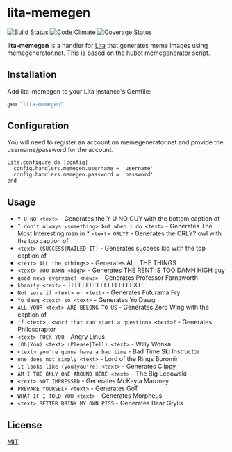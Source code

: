 # lita-memegen

[![Build Status](https://travis-ci.org/webdestroya/lita-memegen.png)](https://travis-ci.org/webdestroya/lita-memegen)
[![Code Climate](https://codeclimate.com/github/webdestroya/lita-memegen.png)](https://codeclimate.com/github/webdestroya/lita-memegen)
[![Coverage Status](https://coveralls.io/repos/webdestroya/lita-memegen/badge.png)](https://coveralls.io/r/webdestroya/lita-memegen)

**lita-memegen** is a handler for [Lita](https://github.com/jimmycuadra/lita) that generates meme images using memegenerator.net. This is based on the hubot memegenerator script.

## Installation

Add lita-memegen to your Lita instance's Gemfile:

``` ruby
gem "lita-memegen"
```

## Configuration

You will need to register an account on memegenerator.net and provide the username/password for the account.

```
Lita.configure do |config|
  config.handlers.memegen.username = 'username'
  config.handlers.memegen.password = 'password'
end
```

## Usage

* `Y U NO <text>` - Generates the Y U NO GUY with the bottom caption of <text>
* `I don't always <something> but when i do <text>` - Generates The Most Interesting man in * `<text> ORLY?` - Generates the ORLY? owl with the top caption of <text>
* `<text> (SUCCESS|NAILED IT)` - Generates success kid with the top caption of <text>
* `<text> ALL the <things>` - Generates ALL THE THINGS
* `<text> TOO DAMN <high>` - Generates THE RENT IS TOO DAMN HIGH guy
* `good news everyone! <news>` - Generates Professor Farnsworth
* `khanify <text>` - TEEEEEEEEEEEEEEEEEXT!
* `Not sure if <text> or <text>` - Generates Futurama Fry
* `Yo dawg <text> so <text>` - Generates Yo Dawg
* `ALL YOUR <text> ARE BELONG TO US` - Generates Zero Wing with the caption of <text>
* `if <text>, <word that can start a question> <text>?` - Generates Philosoraptor
* `<text> FUCK YOU` - Angry Linus
* `(Oh|You) <text> (Please|Tell) <text>` - Willy Wonka
* `<text> you're gonna have a bad time` - Bad Time Ski Instructor
* `one does not simply <text>` - Lord of the Rings Boromir
* `it looks like (you|you're) <text>` - Generates Clippy
* `AM I THE ONLY ONE AROUND HERE <text>` - The Big Lebowski
* `<text> NOT IMPRESSED` - Generates McKayla Maroney
* `PREPARE YOURSELF <text>` - Generates GoT
* `WHAT IF I TOLD YOU <text>` - Generates Morpheus
* `<text> BETTER DRINK MY OWN PISS` - Generates Bear Grylls

## License

[MIT](http://opensource.org/licenses/MIT)
